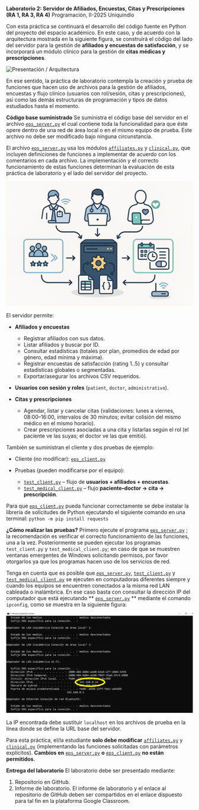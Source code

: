 **Laboratorio 2: Servidor de Afiliados, Encuestas, Citas y Prescripciones (RA 1, RA 3, RA 4)**
Programación, II-2025
Uniquindío

Con esta práctica se continuará el desarrollo del código fuente en Python del proyecto del espacio académico. En este caso, y de acuerdo con la arquitectura mostrada en la siguiente figura, se construirá el código del lado del servidor para la gestión de **afiliados y encuestas de satisfacción**, y se incorporará un módulo clínico para la gestión de **citas médicas y prescripciones**.

![Presentación / Arquitectura](https://github.com/jdbarrero/Lab2/blob/main/Presentaci%C3%B3n.png)

En ese sentido, la práctica de laboratorio contempla la creación y prueba de funciones que hacen uso de archivos para la gestión de afiliados, encuestas y flujo clínico (usuarios con rol/sesión, citas y prescripciones), así como las demás estructuras de programación y tipos de datos estudiados hasta el momento.

**Código base suministrado**
Se suministra el código base del servidor en el archivo [`eps_server.py`](https://github.com/jdbarrero/Lab2/blob/main/eps_server.py) el cual contiene toda la funcionalidad para que éste opere dentro de una red de área local o en el mismo equipo de prueba. Este archivo no debe ser modificado bajo ninguna circunstancia.

El archivo [`eps_server.py`](https://github.com/jdbarrero/Lab2/blob/main/eps_server.py) usa los módulos [`affiliates.py`](https://github.com/jdbarrero/Lab2/blob/main/affiliates.py) y [`clinical.py`](https://github.com/jdbarrero/Lab2/blob/main/clinical.py), que incluyen definiciones de funciones a implementar de acuerdo con los comentarios en cada archivo. La implementación y el correcto funcionamiento de estas funciones determinan la evaluación de esta práctica de laboratorio y el lado del servidor del proyecto.

![Demostracion](https://github.com/jdbarrero/Lab2/blob/main/Demostracion.png)

El servidor permite:

* **Afiliados y encuestas**

  * Registrar afiliados con sus datos.
  * Listar afiliados y buscar por ID.
  * Consultar estadísticas (totales por plan, promedios de edad por género, edad mínima y máxima).
  * Registrar encuestas de satisfacción (rating 1..5) y consultar estadísticas globales o segmentadas.
  * Exportar/asegurar los archivos CSV requeridos.
* **Usuarios con sesión y roles** (`patient`, `doctor`, `administrativo`).
* **Citas y prescripciones**

  * Agendar, listar y cancelar citas (validaciones: lunes a viernes, 08:00–16:00, intervalos de 30 minutos; evitar colisión del mismo médico en el mismo horario).
  * Crear prescripciones asociadas a una cita y listarlas según el rol (el paciente ve las suyas; el doctor ve las que emitió).

También se suministran el cliente y dos pruebas de ejemplo:

* Cliente (no modificar): [`eps_client.py`](https://github.com/jdbarrero/Lab2/blob/main/eps_client.py)
* Pruebas (pueden modificarse por el equipo):

  * [`test_client.py`](https://github.com/jdbarrero/Lab2/blob/main/test_client.py) – flujo de **usuarios + afiliados + encuestas**.
  * [`test_medical_client.py`](https://github.com/jdbarrero/Lab2/blob/main/test_medical_client.py) – flujo **paciente–doctor → cita → prescripción**.

Para que [`eps_client.py`](https://github.com/jdbarrero/Lab2/blob/main/eps_client.py) pueda funcionar correctamente se debe instalar la librería de solicitudes de Python ejecutando el siguiente comando en una terminal:
`python -m pip install requests`

**¿Cómo realizar las pruebas?**
Primero ejecute el programa  [`eps_server.py`](https://github.com/jdbarrero/Lab2/blob/main/eps_server.py) ; la recomendación es verificar el correcto funcionamiento de las funciones, una a la vez. Posteriormente se pueden ejecutar los programas `test_client.py` y `test_medical_client.py`; en caso de que se muestren ventanas emergentes de Windows solicitando permisos, por favor otorgarlos ya que los programas hacen uso de los servicios de red.

Tenga en cuenta que es posible que [`eps_server.py`](https://github.com/jdbarrero/Lab2/blob/main/eps_server.py), [`test_client.py`](https://github.com/jdbarrero/Lab2/blob/main/test_client.py) y [`test_medical_client.py`](https://github.com/jdbarrero/Lab2/blob/main/test_medical_client.py) se ejecuten en computadoras diferentes siempre y cuando los equipos se encuentren conectados a la misma red LAN cableada o inalámbrica. En ese caso basta con consultar la dirección IP del computador que está ejecutando ** [`eps_server.py`](https://github.com/jdbarrero/Lab2/blob/main/eps_server.py) ** mediante el comando `ipconfig`, como se muestra en la siguiente figura:

![Configurar IP](https://github.com/jdbarrero/Lab2/blob/main/CONFIG.png)

La IP encontrada debe sustituir `localhost` en los archivos de prueba en la línea donde se define la URL base del servidor.

Para esta práctica, el/la estudiante **solo debe modificar** [`affiliates.py`](https://github.com/jdbarrero/Lab2/blob/main/affiliates.py) y [`clinical.py`](https://github.com/jdbarrero/Lab2/blob/main/clinical.py) (implementando las funciones solicitadas con parámetros explícitos). **Cambios en** [`eps_server.py`](https://github.com/jdbarrero/Lab2/blob/main/eps_server.py) **o** [`eps_client.py`](https://github.com/jdbarrero/Lab2/blob/main/eps_client.py) **no están permitidos**.

**Entrega del laboratorio**
El laboratorio debe ser presentado mediante:

1. Repositorio en GitHub.
2. Informe de laboratorio.
   El informe de laboratorio y el enlace al repositorio de GitHub deben ser compartidos en el enlace dispuesto para tal fin en la plataforma Google Classroom.
